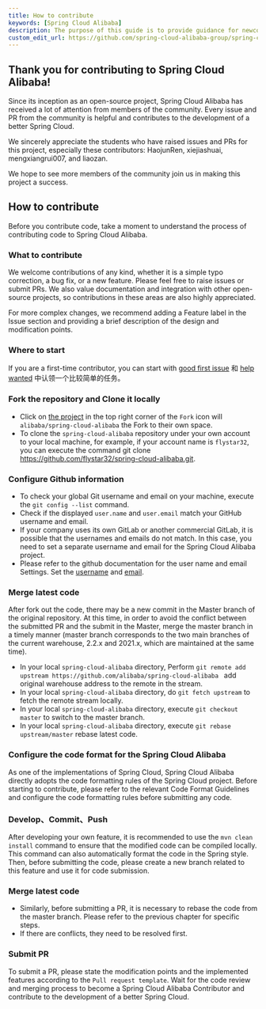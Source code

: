 ```yaml
---
title: How to contribute
keywords: [Spring Cloud Alibaba]
description: The purpose of this guide is to provide guidance for newcomers who are preparing to contribute to Spring Cloud Alibaba.
custom_edit_url: https://github.com/spring-cloud-alibaba-group/spring-cloud-alibaba-group.github.io/blob/main/i18n/zh-cn/docusaurus-plugin-content-docs/current/developers/contributor-guide/new-contributor-guide_dev.md
---
```


## Thank you for contributing to Spring Cloud Alibaba!

Since its inception as an open-source project, Spring Cloud Alibaba has received a lot of attention from members of the community. Every issue and PR from the community is helpful and contributes to the development of a better Spring Cloud.

We sincerely appreciate the students who have raised issues and PRs for this project, especially these contributors: HaojunRen, xiejiashuai, mengxiangrui007, and liaozan.

We hope to see more members of the community join us in making this project a success.

## How to contribute

Before you contribute code, take a moment to understand the process of contributing code to Spring Cloud Alibaba.

### What to contribute

We welcome contributions of any kind, whether it is a simple typo correction, a bug fix, or a new feature. Please feel free to raise issues or submit PRs. We also value documentation and integration with other open-source projects, so contributions in these areas are also highly appreciated.

For more complex changes, we recommend adding a Feature label in the Issue section and providing a brief description of the design and modification points.

### Where to start

If you are a first-time contributor, you can start with [good first issue](https://github.com/spring-cloud-incubator/spring-cloud-alibaba/labels/good%20first%20issue) 和 [help wanted](https://github.com/alibaba/spring-cloud-alibaba/labels/help%20wanted) 中认领一个比较简单的任务。

### Fork the repository and Clone it locally

- Click on [the project](https://github.com/alibaba/spring-cloud-alibaba) in the top right corner of the `Fork` icon will `alibaba/spring-cloud-alibaba` the Fork to their own space.
- To clone the `spring-cloud-alibaba` repository under your own account to your local machine, for example, if your account name is `flystar32`, you can execute the command git clone https://github.com/flystar32/spring-cloud-alibaba.git.

### Configure Github information

- To check your global Git username and email on your machine, execute the `git config --list` command.
- Check if the displayed `user.name` and `user.email` match your GitHub username and email.
- If your company uses its own GitLab or another commercial GitLab, it is possible that the usernames and emails do not match. In this case, you need to set a separate username and email for the Spring Cloud Alibaba project.
- Please refer to the github documentation for the user name and email Settings. Set the [username](https://docs.github.com/en/get-started/getting-started-with-git/setting-your-username-in-git) and [email](https://help.github.com/articles/setting-your-commit-email-address-in-git/).

### Merge latest code

After fork out the code, there may be a new commit in the Master branch of the original repository. At this time, in order to avoid the conflict between the submitted PR and the submit in the Master, merge the master branch in a timely manner (master branch corresponds to the two main branches of the current warehouse, 2.2.x and 2021.x, which are maintained at the same time).

- In your local `spring-cloud-alibaba` directory, Perform `git remote add upstream https://github.com/alibaba/spring-cloud-alibaba ` add original warehouse address to the remote in the stream.
- In your local `spring-cloud-alibaba` directory, do `git fetch upstream` to fetch the remote stream locally.
- In your local `spring-cloud-alibaba` directory, execute `git checkout master` to switch to the master branch.
- In your local `spring-cloud-alibaba` directory, execute `git rebase upstream/master` rebase latest code.

### Configure the code format for the Spring Cloud Alibaba

As one of the implementations of Spring Cloud, Spring Cloud Alibaba directly adopts the code formatting rules of the Spring Cloud project. Before starting to contribute, please refer to the relevant Code Format Guidelines and configure the code formatting rules before submitting any code.

### Develop、Commit、Push

After developing your own feature, it is recommended to use the `mvn clean install` command to ensure that the modified code can be compiled locally. This command can also automatically format the code in the Spring style. Then, before submitting the code, please create a new branch related to this feature and use it for code submission.

### Merge latest code

- Similarly, before submitting a PR, it is necessary to rebase the code from the master branch. Please refer to the previous chapter for specific steps.
- If there are conflicts, they need to be resolved first.

### Submit PR

To submit a PR, please state the modification points and the implemented features according to the `Pull request template`. Wait for the code review and merging process to become a Spring Cloud Alibaba Contributor and contribute to the development of a better Spring Cloud.
